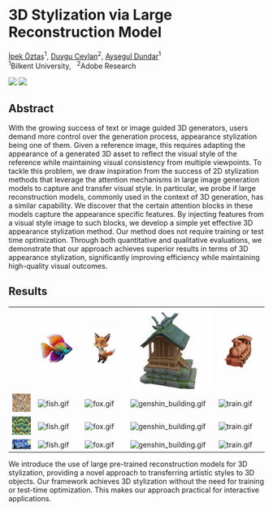 # 3D Stylization via Large Reconstruction Model

<div class="is-size-5 publication-authors">
    <span class="author-block">
    <a href="https://ipekoztas.github.io/">İpek Öztaş</a><sup>1</sup>,</span>
    <span class="author-block">
    <a href="https://www.duygu-ceylan.com/">Duygu Ceylan</a><sup>2</sup>,
    </span>
    <span class="author-block">
    <a href="http://www.cs.bilkent.edu.tr/~adundar/">Aysegul Dundar</a><sup>1</sup>
    </span>
</div>

<div class="is-size-5 publication-authors">
  <span class="author-block"><sup>1</sup>Bilkent University,&nbsp;&nbsp;</span>
  <span class="author-block"><sup>2</sup>Adobe Research&nbsp;&nbsp;</span>
</div>

<a href=""><img src="https://img.shields.io/badge/arXiv-2311.03335-b31b1b.svg" height=22.5></a>
<a href="https://ipekoztas.github.io/3DStylizationLRM/"><img src="https://img.shields.io/static/v1?label=Project&message=Page&color=red" height=20.5></a>

## Abstract

With the growing success of text or image guided 3D generators, users demand more control over the generation process, appearance stylization being one of them. Given a reference image, this requires adapting the appearance of a generated 3D asset to reflect the visual style of the reference while maintaining visual consistency from multiple viewpoints. To tackle this problem, we draw inspiration from the success of 2D stylization methods that leverage the attention mechanisms in large image generation models to capture and transfer visual style. In particular, we probe if large reconstruction models, commonly used in the context of 3D generation, has a similar capability. We discover that the certain attention blocks in these models capture the appearance specific features. By injecting features from a visual style image to such blocks, we develop a simple yet effective 3D appearance stylization method. 
Our method does not require training or test time optimization. Through both quantitative and qualitative evaluations, we demonstrate that our approach achieves superior results in terms of 3D appearance stylization, significantly improving efficiency while maintaining high-quality visual outcomes.


## Results
<table>
    <tr>
        <td></td>
        <td><img src='teaser/original/fish.png' alt='fish.png'></td>
        <td><img src='teaser/original/fox.png' alt='fox.png'></td>
        <td><img src='teaser/original/genshin_building.png' alt='genshin_building.png'></td>
        <td><img src='teaser/original/train.png' alt='train.png'></td>
    </tr>
    <tr>
        <td><img src='teaser/styles/leo.jpg'></td>
        <td><img src='teaser/ours/fish/leo/fish.gif' alt='fish.gif'></td>
        <td><img src='teaser/ours/fox/leo/fox.gif' alt='fox.gif'></td>
        <td><img src='teaser/ours/genshin_building/leo/genshin_building.gif' alt='genshin_building.gif'></td>
        <td><img src='teaser/ours/train/leo/train.gif' alt='train.gif'></td>
    </tr>
    <tr>
        <td><img src='teaser/styles/snake.jpg'></td>
        <td><img src='teaser/ours/fish/snake/fish.gif' alt='fish.gif'></td>
        <td><img src='teaser/ours/fox/snake/fox.gif' alt='fox.gif'></td>
        <td><img src='teaser/ours/genshin_building/snake/genshin_building.gif' alt='genshin_building.gif'></td>
        <td><img src='teaser/ours/train/snake/train.gif' alt='train.gif'></td>
    </tr>
    <tr>
        <td><img src='teaser/styles/starry_night.jpg'></td>
        <td><img src='teaser/ours/fish/starry_night/fish.gif' alt='fish.gif'></td>
        <td><img src='teaser/ours/fox/starry_night/fox.gif' alt='fox.gif'></td>
        <td><img src='teaser/ours/genshin_building/starry_night/genshin_building.gif' alt='genshin_building.gif'></td>
        <td><img src='teaser/ours/train/starry_night/train.gif' alt='train.gif'></td>
    </tr>
</table>
We introduce the use of large pre-trained reconstruction
models for 3D stylization, providing a novel approach to
transferring artistic styles to 3D objects.
Our framework achieves 3D stylization without the need for
training or test-time optimization. This makes our approach
practical for interactive applications.
